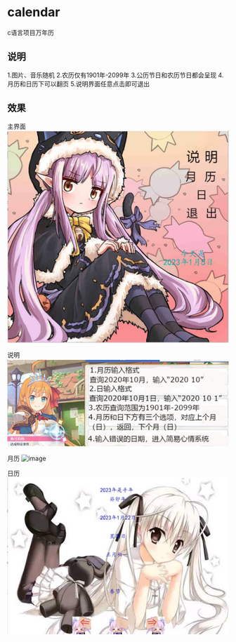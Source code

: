 # calendar

c语言项目万年历

## 说明

1.图片、音乐随机
2.农历仅有1901年-2099年
3.公历节日和农历节日都会呈现
4.月历和日历下可以翻页
5.说明界面任意点击即可退出

## 效果

主界面
![image](https://github.com/BeiYazi0/calendar/blob/main/test/main.png)

说明
![image](https://github.com/BeiYazi0/calendar/blob/main/test/instruction.png)

月历
![image](https://github.com/BeiYazi0/calendar/blob/main/test/month.png)

日历
![image](https://github.com/BeiYazi0/calendar/blob/main/test/day.png)